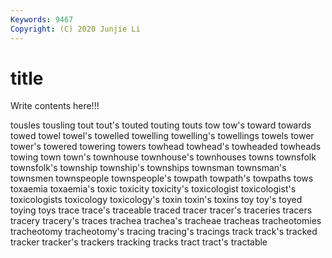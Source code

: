 ```yaml
---
Keywords: 9467
Copyright: (C) 2020 Junjie Li
---
```


# title

Write contents here!!!
 
tousles 
tousling 
tout 
tout's
touted 
touting 
touts 
tow 
tow's 
toward 
towards 
towed 
towel 
towel's
towelled 
towelling 
towelling's 
towellings 
towels 
tower 
tower's 
towered 
towering 
towers
towhead 
towhead's 
towheaded 
towheads 
towing 
town 
town's 
townhouse 
townhouse's 
townhouses
towns 
townsfolk 
townsfolk's 
township 
township's 
townships 
townsman 
townsman's 
townsmen 
townspeople
townspeople's 
towpath 
towpath's 
towpaths 
tows 
toxaemia 
toxaemia's 
toxic 
toxicity 
toxicity's
toxicologist 
toxicologist's 
toxicologists 
toxicology 
toxicology's 
toxin 
toxin's 
toxins 
toy 
toy's
toyed 
toying 
toys 
trace 
trace's 
traceable 
traced 
tracer 
tracer's 
traceries
tracers 
tracery 
tracery's 
traces 
trachea 
trachea's 
tracheae 
tracheas 
tracheotomies 
tracheotomy
tracheotomy's 
tracing 
tracing's 
tracings 
track 
track's 
tracked 
tracker 
tracker's 
trackers
tracking 
tracks 
tract 
tract's 
tractable 
